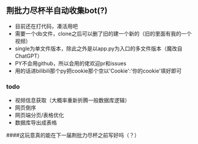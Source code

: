 ## 荆批力尽杯半自动收集bot(?)
 - 目前还在打代码，凑活用吧
 - 需要一个db文件，clone之后可以删了旧的建一个新的（旧的里面有我的一个视频）
 - single为单文件版本，除此之外是以app.py为入口的多文件版本（魔改自ChatGPT）
 - PY不会用github，所以会用的佬欢迎pr和issues
 - 用的话进bilibili那个py把cookie那个空以'Cookie':'你的cookie'填好即可

### todo
 - 视频信息获取（大概率重新折腾一般数据库逻辑）
 - 网页倒序
 - 网页端分页/表格优化
 - 数据库导出成表格

####这玩意真的能在下一届荆批力尽杯之前写好吗（？）

